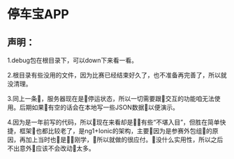# 停车宝APP
## 声明：
1.debug包在根目录下，可以down下来看一看。

2.根目录有些没用的文件，因为比赛已经结束好久了，也不准备再完善了，所以就没清理。

3.同上一条，服务器现在是停运状态，所以一切需要跟交互的功能咱无法使用。后期如果有空的话会在本地写一些JSON数据以便演示。

4.因为是一年前写的代码，所以现在来看却是有些“不堪入目”，但胜在简单快捷，框架也都比较老了，是ng1+Ionic的架构，主要因为是参赛外包组的原因，再加上当时也是刚学，所以就做的很应付。没什么实用性，所以之后不出意外应该不会改动太多。
